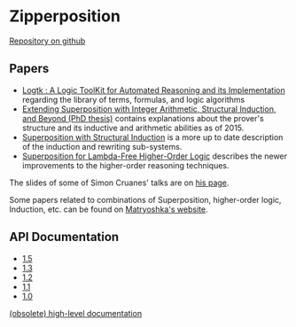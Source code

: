 # Zipperposition

[Repository on github](https://github.com/sneeuwballen/zipperposition/)

## Papers

- [Logtk : A Logic ToolKit for Automated Reasoning and its Implementation](https://hal.inria.fr/hal-01101057)
  regarding the library of terms, formulas, and logic algorithms
- [Extending Superposition with Integer Arithmetic, Structural Induction, and Beyond (PhD thesis)](https://hal.inria.fr/tel-01223502) contains
  explanations about the prover's structure and its inductive and arithmetic
  abilities as of 2015.
- [Superposition with Structural Induction](https://link.springer.com/chapter/10.1007%2F978-3-319-66167-4_10)
  is a more up to date description of the induction and rewriting sub-systems.
- [Superposition for Lambda-Free Higher-Order Logic](https://hal.inria.fr/hal-01904595)
  describes the newer improvements to the higher-order reasoning techniques.

The slides of some of Simon Cruanes' talks are on [his page](https://simon.cedeela.fr/).

Some papers related to combinations of Superposition, higher-order logic, Induction, etc.
can be found on [Matryoshka's website](http://matryoshka.gforge.inria.fr/).

## API Documentation

- [1.5](1.5)
- [1.3](1.3)
- [1.2](1.2)
- [1.1](1.1)
- [1.0](1.0)

[(obsolete) high-level documentation](rst/contents.html)
